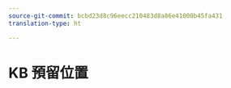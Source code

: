 ```yaml
---
source-git-commit: bcbd23d8c96eecc210483d8a86e41000b45fa431
translation-type: ht

---
```

# KB 預留位置
